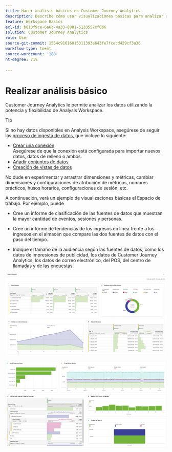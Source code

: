 ```yaml
---
title: Hacer análisis básicos en Customer Journey Analytics
description: Describe cómo usar visualizaciones básicas para analizar datos en Customer Journey Analytics
feature: Workspace Basics
exl-id: b013f9ce-6a6c-4a33-8081-5133557cf0b6
solution: Customer Journey Analytics
role: User
source-git-commit: 1564c91616015311393a643fe7fcecd429cf3a36
workflow-type: tm+mt
source-wordcount: '188'
ht-degree: 71%

---
```


# Realizar análisis básico

Customer Journey Analytics le permite analizar los datos utilizando la potencia y flexibilidad de Analysis Workspace.

>[!TIP]
>
>Si no hay datos disponibles en Analysis Workspace, asegúrese de seguir las [proceso de ingesta de datos](/help/data-ingestion/data-ingestion.md), que incluye lo siguiente:<ul><li>[Crear una conexión](/help/connections/create-connection.md#create-and-configure-the-connection) </br>Asegúrese de que la conexión está configurada para importar nuevos datos, datos de relleno o ambos.</li><li>[Añadir conjuntos de datos](/help/connections/create-connection.md#add-and-configure-datasets)</li><li>[Creación de vistas de datos](/help/data-views/create-dataview.md)</li></ul>

No dude en experimentar y arrastrar dimensiones y métricas, cambiar dimensiones y configuraciones de atribución de métricas, nombres prácticos, husos horarios, configuraciones de sesión, etc.

A continuación, verá un ejemplo de visualizaciones básicas el Espacio de trabajo. Por ejemplo, puede

* Cree un informe de clasificación de las fuentes de datos que muestran la mayor cantidad de eventos, sesiones y personas.

* Cree un informe de tendencias de los ingresos en línea frente a los ingresos en el almacén que compare las dos fuentes de datos con el paso del tiempo.

* Indique el tamaño de la audiencia según las fuentes de datos, como los datos de impresiones de publicidad, los datos de Customer Journey Analytics, los datos de correo electrónico, del POS, del centro de llamadas y de las encuestas.

![Ejemplos de visualización de gráficos de análisis básicos. ](assets/cja-basic-analysis.png)

![Más ejemplos de visualizaciones de gráficos de análisis básicos](assets/cja-basic-analysis2.png)
